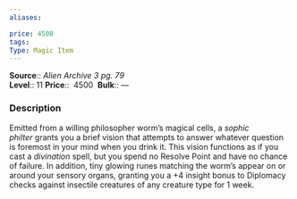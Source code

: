 ```yaml
---
aliases: 

price: 4500
tags: 
Type: Magic Item
---
```

**Source**:: _Alien Archive 3 pg. 79_  
**Level**:: 11
**Price**::  4500 
**Bulk**:: —

### Description

Emitted from a willing philosopher worm’s magical cells, a _sophic philter_ grants you a brief vision that attempts to answer whatever question is foremost in your mind when you drink it. This vision functions as if you cast a _divination_ spell, but you spend no Resolve Point and have no chance of failure. In addition, tiny glowing runes matching the worm’s appear on or around your sensory organs, granting you a +4 insight bonus to Diplomacy checks against insectile creatures of any creature type for 1 week.
